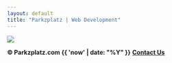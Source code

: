 ```yaml
---
layout: default
title: "Parkzplatz | Web Development"
---
```


<div class="parent-logo-div">
    <div class="inner-logo-div">
        <img src="{{ "/assets/images/base/parkzplatz-coast2.png" | relative_url }}" />
    </div>
    <div class="social-div">
        <p><a href="https://linkedin.com/in/parkzplatz/" class="social-link"><i class="fa-brands fa-linkedin-in"></i></a>
        <a href="https://www.facebook.com/parkzplatz/" class="social-link"><i class="fa-brands fa-facebook-f"></i></a>
        <a href="https://www.instagram.com/parkzplatz/" class="social-link"><i class="fa-brands fa-instagram"></i></a> <strong class="social-link">&copy; Parkzplatz.com {{ 'now' | date: "%Y" }}</strong> <strong><a href="/contact/" class="social-link">Contact Us</a></strong></p>
    </div>
</div>
